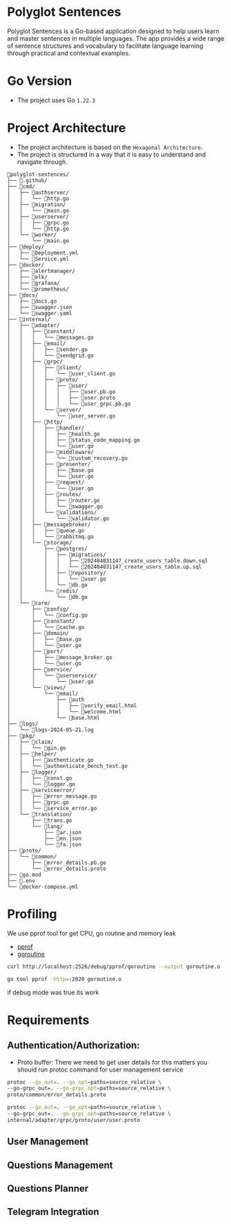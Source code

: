 # Polyglot Sentences
Polyglot Sentences is a Go-based application designed to help users learn and master sentences in multiple languages. The app provides a wide range of sentence structures and vocabulary to facilitate language learning through practical and contextual examples.

# Go Version
- The project uses Go `1.22.3`

# Project Architecture
- The project architecture is based on the `Hexagonal Architecture`.
- The project is structured in a way that it is easy to understand and navigate through.


```tree-extended
📁polyglot-sentences/
├── 📁.github/
├── 📁cmd/
│   ├── 📁authserver/
│   │   └── 📄http.go
│   ├── 📁migration/
│   │   └── 📄main.go
│   ├── 📁userserver/
│   │   ├── 📄grpc.go
│   │   └── 📄http.go
│   └── 📁worker/
│       └── 📄main.go
├── 📁deploy/
│   ├── 📄Deployment.yml
│   └── 📄Service.yml
├── 📁docker/
│   ├── 📁alertmanager/
│   ├── 📁elk/
│   ├── 📁grafana/
│   └── 📁prometheus/
├── 📁docs/
│   ├── 📄docs.go
│   ├── 📄swagger.json
│   └── 📄swagger.yaml
├── 📁internal/
│   ├── 📁adapter/
│   │   ├── 📁constant/
│   │   │   └── 📄messages.go
│   │   ├── 📁email/
│   │   │   ├── 📄sender.go
│   │   │   └── 📄sendgrid.go
│   │   ├── 📁grpc/
│   │   │   ├── 📁client/
│   │   │   │   └── 📄user_client.go
│   │   │   ├── 📁proto/
│   │   │   │   ├── 📁user/
│   │   │   │   │   ├── 📄user.pb.go
│   │   │   │   │   ├── 📄user.proto
│   │   │   │   │   └── 📄user_grpc.pb.go
│   │   │   └── 📁server/
│   │   │       └── 📄user_server.go
│   │   ├── 📁http/
│   │   │   ├── 📁handler/
│   │   │   │   ├── 📄health.go
│   │   │   │   ├── 📄status_code_mapping.go
│   │   │   │   └── 📄user.go
│   │   │   ├── 📁middleware/
│   │   │   │   └── 📄custom_recovery.go
│   │   │   ├── 📁presenter/
│   │   │   │   ├── 📄base.go
│   │   │   │   └── 📄user.go
│   │   │   ├── 📁request/
│   │   │   │   └── 📄user.go
│   │   │   ├── 📁routes/
│   │   │   │   ├── 📄router.go
│   │   │   │   └── 📄swagger.go
│   │   │   └── 📁validations/
│   │   │       └── 📄validator.go
│   │   ├── 📁messagebroker/
│   │   │   ├── 📄queue.go
│   │   │   └── 📄rabbitmq.go
│   │   └── 📁storage/
│   │       ├── 📁postgres/
│   │       │   ├── 📁migrations/
│   │       │   │   ├── 📄202404031147_create_users_table.down.sql
│   │       │   │   └── 📄202404031147_create_users_table.up.sql
│   │       │   ├── 📁repository/
│   │       │   │   └── 📄user.go
│   │       │   └── 📄db.go
│   │       └── 📁redis/
│   │           └── 📄db.go
│   └── 📁core/
│       ├── 📁config/
│       │   └── 📄config.go
│       ├── 📁constant/
│       │   └── 📄cache.go
│       ├── 📁domain/
│       │   ├── 📄base.go
│       │   └── 📄user.go
│       ├── 📁port/
│       │   ├── 📄message_broker.go
│       │   └── 📄user.go
│       ├── 📁service/
│       │   └── 📁userservice/
│       │       └── 📄user.go
│       └── 📁views/
│           └── 📁email/
│               ├── 📁auth
│               │   ├── 📄verify_email.html
│               │   └── 📄welcome.html
│               └── 📄base.html
├── 📁logs/
│   └── 📄logs-2024-05-21.log
├── 📁pkg/
│   ├── 📁claim/
│   │   └── 📄gin.go
│   ├── 📁helper/
│   │   ├── 📄authenticate.go
│   │   └── 📄authenticate_bench_test.go
│   ├── 📁logger/
│   │   ├── 📄const.go
│   │   └── 📄logger.go
│   ├── 📁serviceerror/
│   │   ├── 📄error_message.go
│   │   ├── 📄grpc.go
│   │   └── 📄service_error.go
│   └── 📁translation/
│       ├── 📄trans.go
│       └── 📁lang/
│           ├── 📄ar.json
│           ├── 📄en.json
│           └── 📄fa.json
├── 📁proto/
│   └── 📁common/
│       ├── 📄error_details.pb.go
│       └── 📄error_details.proto
├── 📄go.mod
├── 📄.env
└── 📄docker-compose.yml
```

# Profiling
We use pprof tool for get CPU, go routine and memory leak

- [pprof](http://localhost:2526/debug/pprof/)
- [goroutine](http://localhost:2526/debug/pprof/goroutine?debug=1)

```bash
curl http://localhost:2526/debug/pprof/goroutine --output goroutine.o

go tool pprof -http=:2020 goroutine.o
```
if debug mode was true its work


# Requirements
## Authentication/Authorization:
- Proto buffer:
There we need to get user details for this matters you should run protoc command for user management service
```bash
protoc --go_out=. --go_opt=paths=source_relative \
--go-grpc_out=. --go-grpc_opt=paths=source_relative \
proto/common/error_details.proto
```
```bash
protoc --go_out=. --go_opt=paths=source_relative \
--go-grpc_out=. --go-grpc_opt=paths=source_relative \
internal/adapter/grpc/proto/user/user.proto
```
## User Management
## Questions Management
## Questions Planner
## Telegram Integration
